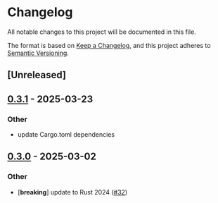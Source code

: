 # Changelog

All notable changes to this project will be documented in this file.

The format is based on [Keep a Changelog](https://keepachangelog.com/en/1.0.0/),
and this project adheres to [Semantic Versioning](https://semver.org/spec/v2.0.0.html).

## [Unreleased]

## [0.3.1](https://github.com/Vaiz/nfs3/compare/nfs3_macros-v0.3.0...nfs3_macros-v0.3.1) - 2025-03-23

### Other

- update Cargo.toml dependencies

## [0.3.0](https://github.com/Vaiz/nfs3/compare/nfs3_macros-v0.2.0...nfs3_macros-v0.3.0) - 2025-03-02

### Other

- [**breaking**] update to Rust 2024 ([#32](https://github.com/Vaiz/nfs3/pull/32))
